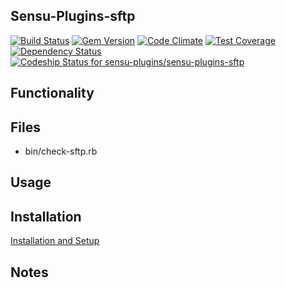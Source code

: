 ## Sensu-Plugins-sftp

[ ![Build Status](https://travis-ci.org/sensu-plugins/sensu-plugins-sftp.svg?branch=master)](https://travis-ci.org/sensu-plugins/sensu-plugins-sftp)
[![Gem Version](https://badge.fury.io/rb/sensu-plugins-sftp.svg)](http://badge.fury.io/rb/sensu-plugins-sftp)
[![Code Climate](https://codeclimate.com/github/sensu-plugins/sensu-plugins-sftp/badges/gpa.svg)](https://codeclimate.com/github/sensu-plugins/sensu-plugins-sftp)
[![Test Coverage](https://codeclimate.com/github/sensu-plugins/sensu-plugins-sftp/badges/coverage.svg)](https://codeclimate.com/github/sensu-plugins/sensu-plugins-sftp)
[![Dependency Status](https://gemnasium.com/sensu-plugins/sensu-plugins-sftp.svg)](https://gemnasium.com/sensu-plugins/sensu-plugins-sftp)
[ ![Codeship Status for sensu-plugins/sensu-plugins-sftp](https://codeship.com/projects/169f4700-e8a5-0132-af9a-62885e5c211b/status?branch=master)](https://codeship.com/projects/82853)

## Functionality

## Files
 * bin/check-sftp.rb

## Usage

## Installation

[Installation and Setup](https://github.com/sensu-plugins/documentation/blob/master/user_docs/installation_instructions.md)

## Notes
